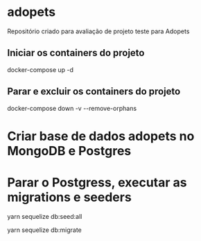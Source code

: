 # adopets
Repositório criado para avaliação de projeto teste para Adopets


## Iniciar os containers do projeto

docker-compose up -d


## Parar e excluir os containers do projeto

docker-compose down -v --remove-orphans


# Criar base de dados adopets no MongoDB e Postgres


# Parar o Postgress, executar as migrations e seeders

yarn sequelize db:seed:all

yarn sequelize db:migrate
